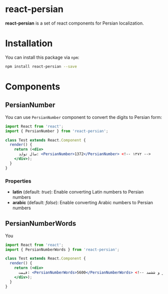 # react-persian
**react-persian** is a set of react components for Persian localization.

# Installation

You can install this package via `npm`:

```bash
npm install react-persian --save
```

# Components
## PersianNumber
You can use `PersianNumber` component to convert the digits to Persian form:

```jsx
import React from 'react';
import { PersianNumber } from 'react-persian';

class Test extends React.Component {
  render() {
    return (<div>
      سال تولد: <PersianNumber>1372</PersianNumber> <!-- ۱۳۷۲ -->
    </div>);
  }
}
```

### Properties
* **latin** (default: *true*): Enable converting Latin numbers to Persian numbers
* **arabic** (default: *false*): Enable converting Arabic numbers to Persian numbers

## PersianNumberWords
You
```jsx
import React from 'react';
import { PersianNumberWords } from 'react-persian';

class Test extends React.Component {
  render() {
    return (<div>
      قیمت: <PersianNumberWords>5600</PersianNumberWords> <!-- پنج هزار و ششصد -->
    </div>);
  }
}
```
